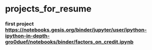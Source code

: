 # projects_for_resume
### first project https://notebooks.gesis.org/binder/jupyter/user/ipython-ipython-in-depth-gro0duef/notebooks/binder/factors_on_credit.ipynb
 
